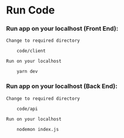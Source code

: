 #  Run Code

### Run app on your localhost (Front End):
```Change to required directory```

        code/client


```Run on your localhost```

        yarn dev

### Run app on your localhost (Back End):
```Change to required directory```

        code/api

```Run on your localhost```

        nodemon index.js   

